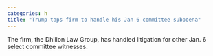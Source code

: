 ```yaml
---
categories: h
title: "Trump taps firm to handle his Jan 6 committee subpoena"
---
```

The firm, the Dhillon Law Group, has handled litigation for other Jan. 6 select committee witnesses.